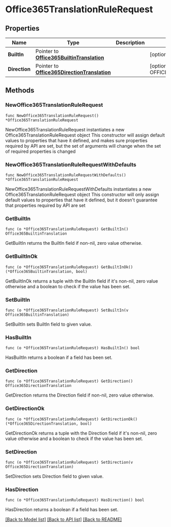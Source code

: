 # Office365TranslationRuleRequest

## Properties

Name | Type | Description | Notes
------------ | ------------- | ------------- | -------------
**BuiltIn** | Pointer to [**Office365BuiltinTranslation**](Office365BuiltinTranslation.md) |  | [optional] 
**Direction** | Pointer to [**Office365DirectionTranslation**](Office365DirectionTranslation.md) |  | [optional] [default to OFFICE365DIRECTIONTRANSLATION_EXPORT]

## Methods

### NewOffice365TranslationRuleRequest

`func NewOffice365TranslationRuleRequest() *Office365TranslationRuleRequest`

NewOffice365TranslationRuleRequest instantiates a new Office365TranslationRuleRequest object
This constructor will assign default values to properties that have it defined,
and makes sure properties required by API are set, but the set of arguments
will change when the set of required properties is changed

### NewOffice365TranslationRuleRequestWithDefaults

`func NewOffice365TranslationRuleRequestWithDefaults() *Office365TranslationRuleRequest`

NewOffice365TranslationRuleRequestWithDefaults instantiates a new Office365TranslationRuleRequest object
This constructor will only assign default values to properties that have it defined,
but it doesn't guarantee that properties required by API are set

### GetBuiltIn

`func (o *Office365TranslationRuleRequest) GetBuiltIn() Office365BuiltinTranslation`

GetBuiltIn returns the BuiltIn field if non-nil, zero value otherwise.

### GetBuiltInOk

`func (o *Office365TranslationRuleRequest) GetBuiltInOk() (*Office365BuiltinTranslation, bool)`

GetBuiltInOk returns a tuple with the BuiltIn field if it's non-nil, zero value otherwise
and a boolean to check if the value has been set.

### SetBuiltIn

`func (o *Office365TranslationRuleRequest) SetBuiltIn(v Office365BuiltinTranslation)`

SetBuiltIn sets BuiltIn field to given value.

### HasBuiltIn

`func (o *Office365TranslationRuleRequest) HasBuiltIn() bool`

HasBuiltIn returns a boolean if a field has been set.

### GetDirection

`func (o *Office365TranslationRuleRequest) GetDirection() Office365DirectionTranslation`

GetDirection returns the Direction field if non-nil, zero value otherwise.

### GetDirectionOk

`func (o *Office365TranslationRuleRequest) GetDirectionOk() (*Office365DirectionTranslation, bool)`

GetDirectionOk returns a tuple with the Direction field if it's non-nil, zero value otherwise
and a boolean to check if the value has been set.

### SetDirection

`func (o *Office365TranslationRuleRequest) SetDirection(v Office365DirectionTranslation)`

SetDirection sets Direction field to given value.

### HasDirection

`func (o *Office365TranslationRuleRequest) HasDirection() bool`

HasDirection returns a boolean if a field has been set.


[[Back to Model list]](../README.md#documentation-for-models) [[Back to API list]](../README.md#documentation-for-api-endpoints) [[Back to README]](../README.md)


